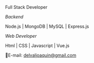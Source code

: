 Full Stack Developer 

_Backend_ 

Node.js | MongoDB | MySQL | Express.js 

_Web Developer_

Html | CSS | Javascript | Vue.js

📧E-mail: delvaljoaquin@gmail.com
